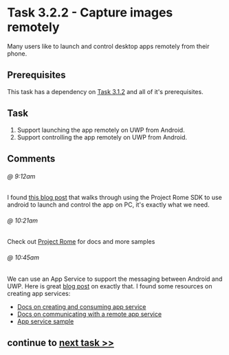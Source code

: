 # Task 3.2.2 - Capture images remotely

Many users like to launch and control desktop apps remotely from their phone.

## Prerequisites

This task has a dependency on [Task 3.1.2](312_Camera.md) and all of it's prerequisites.

## Task

1. Support launching the app remotely on UWP from Android.
2. Support controlling the app remotely on UWP from Android.

## Comments

###### @ 9:12am
I found [this blog post](https://blog.xamarin.com/building-remote-control-companion-app-android-project-rome/) that walks through using the Project Rome SDK to use android to launch and control the app on PC, it's exactly what we need.

###### @ 10:21am
Check out [Project Rome](https://github.com/Microsoft/project-rome) for docs and more samples

###### @ 10:45am
We can use an App Service to support the messaging between Android and UWP. Here is great [blog post](https://blogs.windows.com/buildingapps/2017/03/23/project-rome-android-update-now-app-services-support) on exactly that. I found some resources on creating app services:
* [Docs on creating and consuming app service](https://docs.microsoft.com/en-us/windows/uwp/launch-resume/how-to-create-and-consume-an-app-service)
* [Docs on communicating with a remote app service](https://docs.microsoft.com/en-us/windows/uwp/launch-resume/communicate-with-a-remote-app-service)
* [App service sample](https://github.com/Microsoft/Windows-universal-samples/tree/master/Samples/AppServices)

## continue to [next task >> ](331_CognitiveServices.md)
